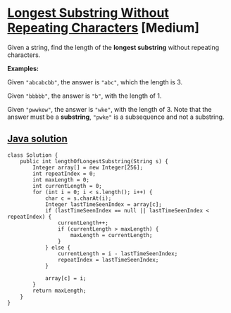 # [Longest Substring Without Repeating Characters](https://leetcode.com/problems/longest-substring-without-repeating-characters/description/) [Medium]

Given a string, find the length of the **longest substring** without repeating characters.

**Examples:**

Given `"abcabcbb"`, the answer is `"abc"`, which the length is 3.

Given `"bbbbb"`, the answer is `"b"`, with the length of 1.

Given `"pwwkew"`, the answer is `"wke"`, with the length of 3. Note that the answer must be a **substring**, `"pwke"` is a subsequence and not a substring.

## [Java solution](https://leetcode.com/submissions/detail/139072989/)

```
class Solution {
    public int lengthOfLongestSubstring(String s) {
        Integer array[] = new Integer[256];
        int repeatIndex = 0;
        int maxLength = 0;
        int currentLength = 0;
        for (int i = 0; i < s.length(); i++) {
            char c = s.charAt(i);
            Integer lastTimeSeenIndex = array[c];
            if (lastTimeSeenIndex == null || lastTimeSeenIndex < repeatIndex) {
                currentLength++;
                if (currentLength > maxLength) {
                    maxLength = currentLength;
                }
            } else {
                currentLength = i - lastTimeSeenIndex;
                repeatIndex = lastTimeSeenIndex;
            }
            
            array[c] = i;
        }
        return maxLength;
    }
}
```
